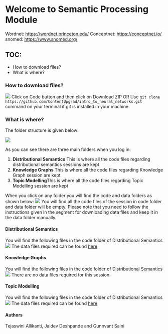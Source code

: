 
 # Welcome to Semantic Processing Module
 
 Wordnet: https://wordnet.princeton.edu/
 Conceptnet: https://conceptnet.io/
 snomed: https://www.snomed.org/

## TOC:
- How to download files?
- What is where?

### How to download files?
![](images/image1.png)
Click on Code button and then click on Download ZIP
OR
Use `git clone https://github.com/ContentUpgrad/intro_to_neural_networks.git` command on your terminal if git is installed in your machine. 


### What is where?
The folder structure is given below:

![](images/image6.png)

As you can see there are three main folders when you log in:

1. **Distributional Semantics** This is where all the code files regarding distributional semantics sessions are kept
2. **Knowledge Graphs** This is where all the code files regarding Knowledge Graph session are kept
3. **Topic Modelling**This is where all the code files regarding Topic Modelling session are kept

When you click on any folder you will find the code and data folders as shown below:
![](images/image2.png)
You will find all the code files of the session in code folder and data folder will be empty. Please note that you need to follow the instructions given in the segment for downloading data files and keep it in the data folder manually.

#### Distributional Semantics
You will find the following files in the code folder of Distributional Semantics
![](images/image4.png)
The data files required can be found [here](https://drive.google.com/drive/u/0/folders/1KUnMvuufvo0yXS23EaI2EMNaq2lt5Ynh)

#### Knowledge Graphs
You will find the following files in the code folder of Distributional Semantics
![](images/image3.png)
There are no data files required for this session.

#### Topic Modelling
You will find the following files in the code folder of Distributional Semantics
![](images/image5.png)
The data files required can be found [here](https://drive.google.com/drive/u/0/folders/1umS1MgUXyra3KVF-6FsN8krHQ31lXhlX)


#### Authors
Tejaswini Allikanti, Jaidev Deshpande and Gunnvant Saini

